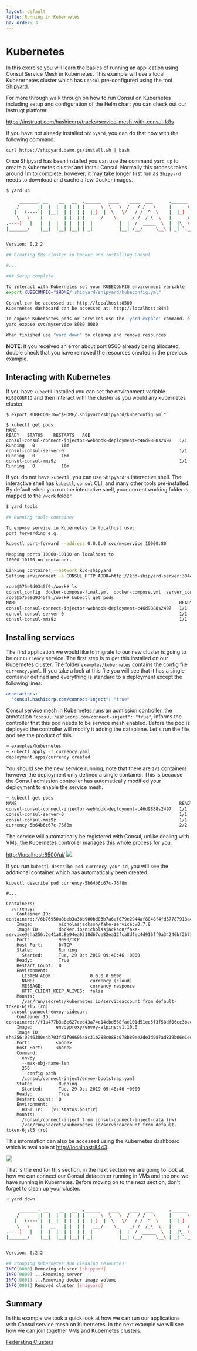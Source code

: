 ```yaml
---
layout: default
title: Running in Kubernetes
nav_order: 3
---
```


# Kubernetes

In this exercise you will learn the basics of running an application using Consul Service Mesh in Kubernetes.  This example will use a local Kuberernetes cluster which has `Consul` pre-configured using the tool [Shipyard](https://shipyard.demo.gs).

For more through walk through on how to run Consul on Kubernetes including setup and configuration of the Helm chart you can check out
our Instruqt platform:

https://instruqt.com/hashicorp/tracks/service-mesh-with-consul-k8s

If you have not already installed `Shipyard`, you can do that now with the following command:

```
curl https://shipyard.demo.gs/install.sh | bash
```

Once Shipyard has been installed you can use the command `yard up` to create a Kubernetes cluster and install Consul. Normally this process takes around 1m to complete, however; it may take longer first run as `Shipyard` needs to download and cache a few Docker images.

```bash
$ yard up

     _______. __    __   __  .______   ____    ____  ___      .______       _______  
    /       ||  |  |  | |  | |   _  \  \   \  /   / /   \     |   _  \     |       \ 
   |   (----`|  |__|  | |  | |  |_)  |  \   \/   / /  ^  \    |  |_)  |    |  .--.  |
    \   \    |   __   | |  | |   ___/    \_    _/ /  /_\  \   |      /     |  |  |  |
.----)   |   |  |  |  | |  | |  |          |  |  /  _____  \  |  |\  \----.|  .--.  |
|_______/    |__|  |__| |__| | _|          |__| /__/     \__\ | _| `._____||_______/ 


Version: 0.2.2

## Creating K8s cluster in Docker and installing Consul

#...

### Setup complete:

To interact with Kubernetes set your KUBECONFIG environment variable
export KUBECONFIG="$HOME/.shipyard/shipyard/kubeconfig.yml"

Consul can be accessed at: http://localhost:8500
Kubernetes dashboard can be accessed at: http://localhost:8443

To expose Kubernetes pods or services use the 'yard expose' command. e.g.
yard expose svc/myservice 8080 8080

When finished use "yard down" to cleanup and remove resources
```

**NOTE**: If you received an error about port 8500 already being allocated, double check that you have removed the resources created in the previous example.

## Interacting with Kubernetes
If you have `kubectl` installed you can set the environment variable `KUBECONFIG` and then interact with the cluster as you would
any kubernetes cluster.

```
$ export KUBECONFIG="$HOME/.shipyard/shipyard/kubeconfig.yml"

$ kubectl get pods
NAME                                                              READY   STATUS    RESTARTS   AGE
consul-consul-connect-injector-webhook-deployment-c46d9888s2497   1/1     Running   0          16m
consul-consul-server-0                                            1/1     Running   0          16m
consul-consul-mmz9z                                               1/1     Running   0          16m
```

If you do not have `kubectl`, you can use `Shipyard's` interactive shell. The interactive shell has `kubectl`, `consul` CLI, and many other tools pre-installed. By default when you run the interactive shell, your current working folder is mapped to the `/work` folder.

```bash
$ yard tools

## Running tools container

To expose service in Kubernetes to localhost use:
port forwarding e.g.

kubectl port-forward --address 0.0.0.0 svc/myservice 10000:80

Mapping ports 10000-10100 on localhost to
10000-10100 on container.

Linking container --network k3d-shipyard
Setting environment -e CONSUL_HTTP_ADDR=http://k3d-shipyard-server:30443

root@575e9d9345f9:/work# ls
consul_config  docker-compose-final.yml  docker-compose.yml  server_config
root@575e9d9345f9:/work# kubectl get pods
NAME                                                              READY   STATUS    RESTARTS   AGE
consul-consul-connect-injector-webhook-deployment-c46d9888s2497   1/1     Running   0          16m
consul-consul-server-0                                            1/1     Running   0          16m
consul-consul-mmz9z                                               1/1     Running   0          16m
```

## Installing services

The first application we would like to migrate to our new cluster is going to be our `Currency` service. The first step is to get this installed on our Kubernetes cluster. The folder `examples/kubernetes` contains the config file `currency.yaml`.  If you take a look at this file you will see that it has a single container defined and everything is standard to a deployment except the following lines:

```yaml
annotations:
  "consul.hashicorp.com/connect-inject": "true"
```

Consul service mesh in Kubernetes runs an admission controller, the annotation `"consul.hashicorp.com/connect-inject": "true"`, informs the controller that this pod needs to be service mesh enabled. Before the pod is deployed the controller will modify it adding the dataplane. Let`s run the file and see the product of this.

```bash
➜ examples/kubernetes
➜ kubectl apply -f currency.yaml 
deployment.apps/currency created
```

You should see the new service running, note that there are `2/2` containers however the deployment only defined a single container. This is because the Consul admission controller has automatically modified your deployment to enable the service mesh. 

```bash
➜ kubectl get pods
NAME                                                              READY   STATUS    RESTARTS   AGE
consul-consul-connect-injector-webhook-deployment-c46d9888s2497   1/1     Running   0          37m
consul-consul-server-0                                            1/1     Running   0          37m
consul-consul-mmz9z                                               1/1     Running   0          37m
currency-5b64b6c67c-76f8m                                         2/2     Running   0          4m55s
```

The service will automatically be registered with Consul, unlike dealing with VMs, the Kubernetes controller manages this whole process for you.

[http://localhost:8500/ui/](http://localhost:8500/ui)
![](images/kubernetes/consul_ui.png)

If you run `kubectl describe pod currency-your-id`, you will see the additional container which has automatically been created.

```
kubectl describe pod currency-5b64b6c67c-76f8m

#...

Containers:
  currency:
    Container ID:   containerd://6b76950a8beb3a3bb900bd03b7a6af079e2944af8048f4fd37787918a44b5f58
    Image:          nicholasjackson/fake-service:v0.7.8
    Image ID:       docker.io/nicholasjackson/fake-service@sha256:2e41a8c8e94ea0318d67ce82ea12fca8dfec4d916ff9a34246bf26713d4d369f
    Port:           9090/TCP
    Host Port:      0/TCP
    State:          Running
      Started:      Tue, 29 Oct 2019 09:48:46 +0000
    Ready:          True
    Restart Count:  0
    Environment:
      LISTEN_ADDR:              0.0.0.0:9090
      NAME:                     currency (cloud)
      MESSAGE:                  currency response
      HTTP_CLIENT_KEEP_ALIVES:  false
    Mounts:
      /var/run/secrets/kubernetes.io/serviceaccount from default-token-6jzl5 (ro)
  consul-connect-envoy-sidecar:
    Container ID:  containerd://f1a477b3a6e627ced43a74c14cbd568fae101d51ec5f3f58df06cc3becbac04d
    Image:         envoyproxy/envoy-alpine:v1.10.0
    Image ID:      sha256:0246380e4b703fd1f99605a8c31b288c088c078b80ee2de1d987ad819b06e1ec
    Port:          <none>
    Host Port:     <none>
    Command:
      envoy
      --max-obj-name-len
      256
      --config-path
      /consul/connect-inject/envoy-bootstrap.yaml
    State:          Running
      Started:      Tue, 29 Oct 2019 09:48:46 +0000
    Ready:          True
    Restart Count:  0
    Environment:
      HOST_IP:   (v1:status.hostIP)
    Mounts:
      /consul/connect-inject from consul-connect-inject-data (rw)
      /var/run/secrets/kubernetes.io/serviceaccount from default-token-6jzl5 (ro)
```

This information can also be accessed using the Kubernetes dashboard which is available at [http://localhost:8443](http://localhost:8443).

![](images/kubernetes/dashboard.png)

That is the end for this section, in the next section we are going to look at how we can connect our Consul datacenter running in VMs and the one we have running in Kubernetes. Before moving on to the next section, don't forget to clean up your cluster.

```bash
➜ yard down

     _______. __    __   __  .______   ____    ____  ___      .______       _______  
    /       ||  |  |  | |  | |   _  \  \   \  /   / /   \     |   _  \     |       \ 
   |   (----`|  |__|  | |  | |  |_)  |  \   \/   / /  ^  \    |  |_)  |    |  .--.  |
    \   \    |   __   | |  | |   ___/    \_    _/ /  /_\  \   |      /     |  |  |  |
.----)   |   |  |  |  | |  | |  |          |  |  /  _____  \  |  |\  \----.|  .--.  |
|_______/    |__|  |__| |__| | _|          |__| /__/     \__\ | _| `._____||_______/ 


Version: 0.2.2

## Stopping Kubernetes and cleaning resources
INFO[0000] Removing cluster [shipyard]                  
INFO[0000] ...Removing server                           
INFO[0001] ...Removing docker image volume              
INFO[0001] Removed cluster [shipyard]    
```

## Summary
In this example we took a quick look at how we can run our applications with Consul service mesh on Kubernetes. In the next example we will see how we can join together VMs and Kubernetes clusters.

[Federating Clusters](federating_clusters.html)